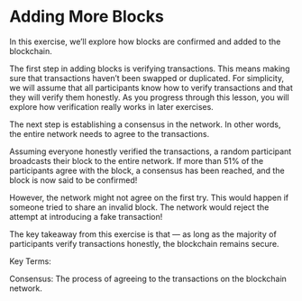 # Adding More Blocks

In this exercise, we’ll explore how blocks are confirmed and added to the blockchain.

The first step in adding blocks is verifying transactions. This means making sure that transactions haven’t been swapped or duplicated. For simplicity, we will assume that all participants know how to verify transactions and that they will verify them honestly. As you progress through this lesson, you will explore how verification really works in later exercises.

The next step is establishing a consensus in the network. In other words, the entire network needs to agree to the transactions.

Assuming everyone honestly verified the transactions, a random participant broadcasts their block to the entire network. If more than 51% of the participants agree with the block, a consensus has been reached, and the block is now said to be confirmed!

However, the network might not agree on the first try. This would happen if someone tried to share an invalid block. The network would reject the attempt at introducing a fake transaction!

The key takeaway from this exercise is that — as long as the majority of participants verify transactions honestly, the blockchain remains secure.

Key Terms:

Consensus: The process of agreeing to the transactions on the blockchain network.
